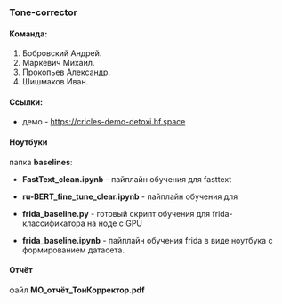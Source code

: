 ### Tone-corrector

#### Команда:
1. Бобровский Андрей.
2. Маркевич Михаил.
3. Прокопьев Александр.
4. Шишмаков Иван.

#### Ссылки:

* демо - https://cricles-demo-detoxi.hf.space

#### Ноутбуки

папка **baselines**:
- **FastText_clean.ipynb** - пайплайн обучения для fasttext

- **ru-BERT_fine_tune_clear.ipynb** - пайплайн обучения для 

- **frida_baseline.py** - готовый скрипт обучения для frida-классификатора на ноде с GPU

- **frida_baseline.ipynb** - пайплайн обучения frida в виде ноутбука с формированием датасета.

#### Отчёт

файл **МО_отчёт_ТонКорректор.pdf**